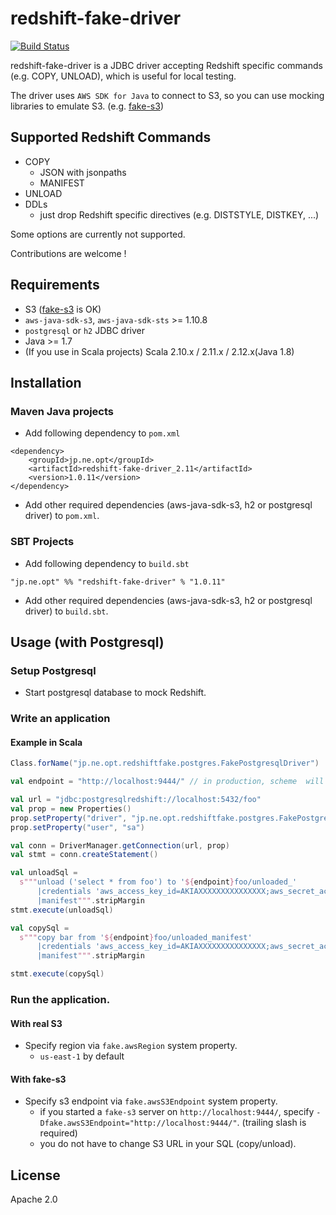 # redshift-fake-driver

[![Build Status](https://travis-ci.org/unknownv2/redshift-fake-driver.svg?branch=master)](https://travis-ci.org/unknownv2/redshift-fake-driver)

redshift-fake-driver is a JDBC driver accepting Redshift specific commands (e.g. COPY, UNLOAD), which is useful for local testing.

The driver uses `AWS SDK for Java` to connect to S3, so you can use mocking libraries to emulate S3. (e.g. [fake-s3](https://github.com/jubos/fake-s3))

## Supported Redshift Commands
- COPY
  - JSON with jsonpaths
  - MANIFEST
- UNLOAD
- DDLs
  - just drop Redshift specific directives (e.g. DISTSTYLE, DISTKEY, ...)

Some options are currently not supported.

Contributions are welcome !

## Requirements
- S3 ([fake-s3](https://github.com/jubos/fake-s3) is OK)
- `aws-java-sdk-s3`, `aws-java-sdk-sts` >= 1.10.8
- `postgresql` or `h2` JDBC driver
- Java >= 1.7
- (If you use in Scala projects) Scala 2.10.x / 2.11.x / 2.12.x(Java 1.8)

## Installation
### Maven Java projects

- Add following dependency to `pom.xml`

```
<dependency>
    <groupId>jp.ne.opt</groupId>
    <artifactId>redshift-fake-driver_2.11</artifactId>
    <version>1.0.11</version>
</dependency>
```

- Add other required dependencies (aws-java-sdk-s3, h2 or postgresql driver) to `pom.xml`.

### SBT Projects
- Add following dependency to `build.sbt`
```
"jp.ne.opt" %% "redshift-fake-driver" % "1.0.11"
```

- Add other required dependencies (aws-java-sdk-s3, h2 or postgresql driver) to `build.sbt`.

## Usage (with Postgresql)

### Setup Postgresql
- Start postgresql database to mock Redshift.

### Write an application

#### Example in Scala

```scala
Class.forName("jp.ne.opt.redshiftfake.postgres.FakePostgresqlDriver")

val endpoint = "http://localhost:9444/" // in production, scheme  will be "s3://"

val url = "jdbc:postgresqlredshift://localhost:5432/foo"
val prop = new Properties()
prop.setProperty("driver", "jp.ne.opt.redshiftfake.postgres.FakePostgresqlDriver")
prop.setProperty("user", "sa")

val conn = DriverManager.getConnection(url, prop)
val stmt = conn.createStatement()

val unloadSql =
  s"""unload ('select * from foo') to '${endpoint}foo/unloaded_'
      |credentials 'aws_access_key_id=AKIAXXXXXXXXXXXXXXX;aws_secret_access_key=YYYYYYYYYYYYYYYYYYYYYYYYYYYYYYYYYYYYYYYY' 
      |manifest""".stripMargin
stmt.execute(unloadSql)

val copySql =
  s"""copy bar from '${endpoint}foo/unloaded_manifest'
      |credentials 'aws_access_key_id=AKIAXXXXXXXXXXXXXXX;aws_secret_access_key=YYYYYYYYYYYYYYYYYYYYYYYYYYYYYYYYYYYYYYYY'
      |manifest""".stripMargin

stmt.execute(copySql)
```

### Run the application.
#### With real S3
- Specify region via `fake.awsRegion` system property.
  - `us-east-1` by default

#### With fake-s3
- Specify s3 endpoint via `fake.awsS3Endpoint` system property.
  - if you started a `fake-s3` server on `http://localhost:9444/`, specify `-Dfake.awsS3Endpoint="http://localhost:9444/"`. (trailing slash is required)
  - you do not have to change S3 URL in your SQL (copy/unload).
## License

Apache 2.0
